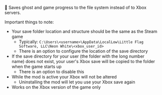 📂 Saves ghost and game progress to the file system instead of to Xbox servers.

Important things to note:

- Your save folder location and structure should be the same as the Steam game
  - Typically: `C:\Users\<username>\AppData\LocalLow\Little Flag Software, LLC\Neon White\<xbox_user_id>`
  - There is an option to configure the location of the save directory
- If the save directory for your user (the folder with the long number name) does not exist, your user's Xbox save will be copied to the folder when the game starts up
  - There is an option to disable this
- While the mod is active your Xbox will not be altered
  - Uninstalling the mod will let you use your Xbox save again
- Works on the Xbox version of the game only
